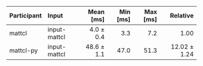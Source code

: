 | Participant | Input | Mean [ms] | Min [ms] | Max [ms] | Relative |
|:---|:---|---:|---:|---:|---:|
| mattcl | input-mattcl | 4.0 ± 0.4 | 3.3 | 7.2 | 1.00 |
| mattcl-py | input-mattcl | 48.6 ± 1.1 | 47.0 | 51.3 | 12.02 ± 1.24 |
